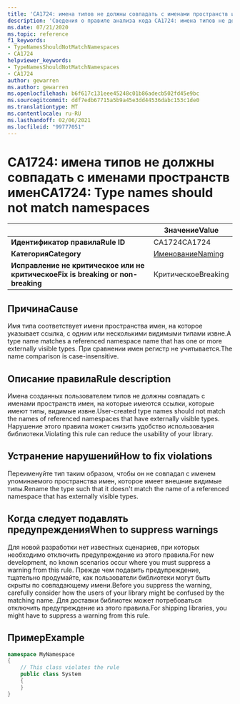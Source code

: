 ```yaml
---
title: 'CA1724: имена типов не должны совпадать с именами пространств имен (анализ кода)'
description: 'Сведения о правиле анализа кода CA1724: имена типов не должны совпадать с пространствами имен'
ms.date: 07/21/2020
ms.topic: reference
f1_keywords:
- TypeNamesShouldNotMatchNamespaces
- CA1724
helpviewer_keywords:
- TypeNamesShouldNotMatchNamespaces
- CA1724
author: gewarren
ms.author: gewarren
ms.openlocfilehash: b6f617c131eee45248c01b86adecb502fd45e9bc
ms.sourcegitcommit: ddf7edb67715a5b9a45e3dd44536dabc153c1de0
ms.translationtype: MT
ms.contentlocale: ru-RU
ms.lasthandoff: 02/06/2021
ms.locfileid: "99777051"
---
```

# <a name="ca1724-type-names-should-not-match-namespaces"></a><span data-ttu-id="a6d0d-103">CA1724: имена типов не должны совпадать с именами пространств имен</span><span class="sxs-lookup"><span data-stu-id="a6d0d-103">CA1724: Type names should not match namespaces</span></span>

| | <span data-ttu-id="a6d0d-104">Значение</span><span class="sxs-lookup"><span data-stu-id="a6d0d-104">Value</span></span> |
|-|-|
| <span data-ttu-id="a6d0d-105">**Идентификатор правила**</span><span class="sxs-lookup"><span data-stu-id="a6d0d-105">**Rule ID**</span></span> |<span data-ttu-id="a6d0d-106">CA1724</span><span class="sxs-lookup"><span data-stu-id="a6d0d-106">CA1724</span></span>|
| <span data-ttu-id="a6d0d-107">**Категория**</span><span class="sxs-lookup"><span data-stu-id="a6d0d-107">**Category**</span></span> |[<span data-ttu-id="a6d0d-108">Именование</span><span class="sxs-lookup"><span data-stu-id="a6d0d-108">Naming</span></span>](naming-warnings.md)|
| <span data-ttu-id="a6d0d-109">**Исправление не критическое или не критическое**</span><span class="sxs-lookup"><span data-stu-id="a6d0d-109">**Fix is breaking or non-breaking**</span></span> |<span data-ttu-id="a6d0d-110">Критическое</span><span class="sxs-lookup"><span data-stu-id="a6d0d-110">Breaking</span></span>|

## <a name="cause"></a><span data-ttu-id="a6d0d-111">Причина</span><span class="sxs-lookup"><span data-stu-id="a6d0d-111">Cause</span></span>

<span data-ttu-id="a6d0d-112">Имя типа соответствует имени пространства имен, на которое указывает ссылка, с одним или несколькими видимыми типами извне.</span><span class="sxs-lookup"><span data-stu-id="a6d0d-112">A type name matches a referenced namespace name that has one or more externally visible types.</span></span> <span data-ttu-id="a6d0d-113">При сравнении имен регистр не учитывается.</span><span class="sxs-lookup"><span data-stu-id="a6d0d-113">The name comparison is case-insensitive.</span></span>

## <a name="rule-description"></a><span data-ttu-id="a6d0d-114">Описание правила</span><span class="sxs-lookup"><span data-stu-id="a6d0d-114">Rule description</span></span>

<span data-ttu-id="a6d0d-115">Имена созданных пользователем типов не должны совпадать с именами пространств имен, на которые имеются ссылки, которые имеют типы, видимые извне.</span><span class="sxs-lookup"><span data-stu-id="a6d0d-115">User-created type names should not match the names of referenced namespaces that have externally visible types.</span></span> <span data-ttu-id="a6d0d-116">Нарушение этого правила может снизить удобство использования библиотеки.</span><span class="sxs-lookup"><span data-stu-id="a6d0d-116">Violating this rule can reduce the usability of your library.</span></span>

## <a name="how-to-fix-violations"></a><span data-ttu-id="a6d0d-117">Устранение нарушений</span><span class="sxs-lookup"><span data-stu-id="a6d0d-117">How to fix violations</span></span>

<span data-ttu-id="a6d0d-118">Переименуйте тип таким образом, чтобы он не совпадал с именем упоминаемого пространства имен, которое имеет внешние видимые типы.</span><span class="sxs-lookup"><span data-stu-id="a6d0d-118">Rename the type such that it doesn't match the name of a referenced namespace that has externally visible types.</span></span>

## <a name="when-to-suppress-warnings"></a><span data-ttu-id="a6d0d-119">Когда следует подавлять предупреждения</span><span class="sxs-lookup"><span data-stu-id="a6d0d-119">When to suppress warnings</span></span>

<span data-ttu-id="a6d0d-120">Для новой разработки нет известных сценариев, при которых необходимо отключить предупреждение из этого правила.</span><span class="sxs-lookup"><span data-stu-id="a6d0d-120">For new development, no known scenarios occur where you must suppress a warning from this rule.</span></span> <span data-ttu-id="a6d0d-121">Прежде чем подавить предупреждение, тщательно продумайте, как пользователи библиотеки могут быть скрыты по совпадающему имени.</span><span class="sxs-lookup"><span data-stu-id="a6d0d-121">Before you suppress the warning, carefully consider how the users of your library might be confused by the matching name.</span></span> <span data-ttu-id="a6d0d-122">Для доставки библиотек может потребоваться отключить предупреждение из этого правила.</span><span class="sxs-lookup"><span data-stu-id="a6d0d-122">For shipping libraries, you might have to suppress a warning from this rule.</span></span>

## <a name="example"></a><span data-ttu-id="a6d0d-123">Пример</span><span class="sxs-lookup"><span data-stu-id="a6d0d-123">Example</span></span>

```csharp
namespace MyNamespace
{
    // This class violates the rule
    public class System
    {
    }
}
```
